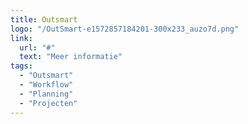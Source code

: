 ```yaml
---
title: Outsmart
logo: "/OutSmart-e1572857184201-300x233_auzo7d.png"
link:
  url: "#"
  text: "Meer informatie"
tags:
  - "Outsmart"
  - "Workflow"
  - "Planning"
  - "Projecten"
---
```

